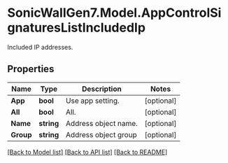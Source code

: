 # SonicWallGen7.Model.AppControlSignaturesListIncludedIp
Included IP addresses.

## Properties

Name | Type | Description | Notes
------------ | ------------- | ------------- | -------------
**App** | **bool** | Use app setting. | [optional] 
**All** | **bool** | All. | [optional] 
**Name** | **string** | Address object name. | [optional] 
**Group** | **string** | Address object group | [optional] 

[[Back to Model list]](../README.md#documentation-for-models) [[Back to API list]](../README.md#documentation-for-api-endpoints) [[Back to README]](../README.md)

